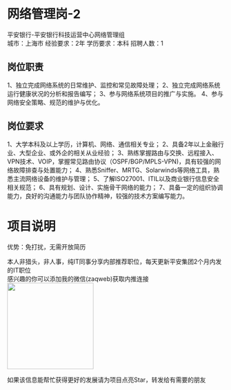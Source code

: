 # 网络管理岗-2
平安银行-平安银行科技运营中心网络管理组  
城市：上海市 经验要求：2年 学历要求：本科  招聘人数：1

## 岗位职责
1、独立完成网络系统的日常维护、监控和常见故障处理；
   2、独立完成网络系统运行健康状况的分析和报告编写；
   3、参与网络系统项目的推广与实施。
   4、参与网络安全策略、规范的维护与优化。

## 岗位要求
1、大学本科及以上学历，计算机、网络、通信相关专业；
   2、具备2年以上金融行业、大型企业、或外企的相关从业经验；
   3、熟练掌握路由与交换、远程接入、VPN技术、VOIP，掌握常见路由协议（OSPF/BGP/MPLS-VPN)，具有较强的网络故障排查与处置能力；
   4、熟悉Sniffer、MRTG、Solarwinds等网络工具，熟悉主流网络设备的维护与管理；
   5、了解ISO27001、ITIL以及商业银行信息安全相关规范；
   6、具有规划、设计、实施骨干网络的能力；
   7、具备一定的组织协调能力，良好的沟通能力与团队协作精神，较强的技术方案编写能力。

# 项目说明

优势：免打扰，无需开放简历

本人非猎头，非人事，纯IT同事分享内部推荐职位，每天更新平安集团2个月内发的IT职位  
感兴趣的你可以添加我的微信(zaqweb)获取内推连接  
<img src="https://github.com/zaqweb/PA-IT-JOBS/blob/master/WechatICode.jpeg"  height="200" width="200">

如果该信息能帮忙获得更好的发展请为项目点亮Star，转发给有需要的朋友




